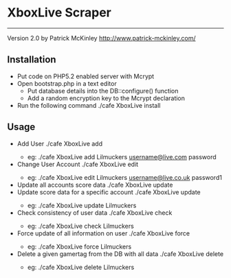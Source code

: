 XboxLive Scraper
================
- - - 
Version  2.0 
by Patrick McKinley
http://www.patrick-mckinley.com/

Installation
-----
 * Put code on PHP5.2 enabled server with Mcrypt
 * Open bootstrap.php in a text editor
    * Put database details into the DB::configure() function
    * Add a random encryption key to the Mcrypt declaration
 * Run the following command
        ./cafe XboxLive install

Usage
-----
 * Add User
        ./cafe XboxLive add <gamertag> <passport> <password>
    * eg:
            ./cafe XboxLive add Lilmuckers username@live.com password
 * Change User Account
        ./cafe XboxLive edit <gamertag> <passport> <password>
    * eg:
            ./cafe XboxLive edit Lilmuckers username@live.co.uk password1
 * Update all accounts score data
        ./cafe XboxLive update
 * Update score data for a specific account
        ./cafe XboxLive update <gamertag>
    * eg:
            ./cafe XboxLive update Lilmuckers
 * Check consistency of user data
        ./cafe XboxLive check <gamertag> 
    * eg:
            ./cafe XboxLive check Lilmuckers
 * Force update of all information on user
        ./cafe XboxLive force <gamertag>
    * eg:
            ./cafe XboxLive force Lilmuckers
 * Delete a given gamertag from the DB with all data
        ./cafe XboxLive delete <gamertag>
    * eg:
            ./cafe XboxLive delete Lilmuckers
